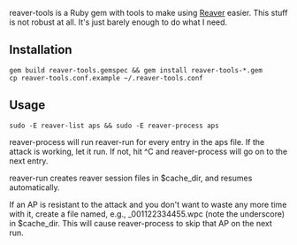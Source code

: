reaver-tools is a Ruby gem with tools to make using [Reaver][1] easier. This
stuff is not robust at all. It's just barely enough to do what I need.

Installation
------------
```shell
gem build reaver-tools.gemspec && gem install reaver-tools-*.gem
cp reaver-tools.conf.example ~/.reaver-tools.conf
```

Usage
-----
```shell
sudo -E reaver-list aps && sudo -E reaver-process aps
```

reaver-process will run reaver-run for every entry in the aps file. If the
attack is working, let it run. If not, hit ^C and reaver-process will go on to
the next entry.

reaver-run creates reaver session files in $cache_dir, and resumes
automatically.

If an AP is resistant to the attack and you don't want to waste any more time
with it, create a file named, e.g., _001122334455.wpc (note the underscore) in
$cache_dir. This will cause reaver-process to skip that AP on the next run.

[1]: https://code.google.com/p/reaver-wps/
